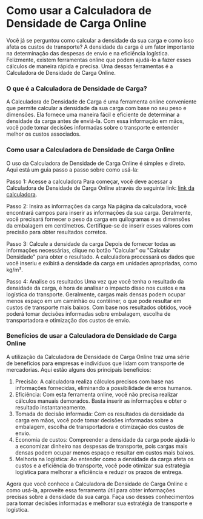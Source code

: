Como usar a Calculadora de Densidade de Carga Online
====================================================

Você já se perguntou como calcular a densidade da sua carga e como isso afeta os custos de transporte? A densidade da carga é um fator importante na determinação das despesas de envio e na eficiência logística. Felizmente, existem ferramentas online que podem ajudá-lo a fazer esses cálculos de maneira rápida e precisa. Uma dessas ferramentas é a Calculadora de Densidade de Carga Online.

### O que é a Calculadora de Densidade de Carga?

A Calculadora de Densidade de Carga é uma ferramenta online conveniente que permite calcular a densidade da sua carga com base no seu peso e dimensões. Ela fornece uma maneira fácil e eficiente de determinar a densidade da carga antes de enviá-la. Com essa informação em mãos, você pode tomar decisões informadas sobre o transporte e entender melhor os custos associados.

### Como usar a Calculadora de Densidade de Carga Online

O uso da Calculadora de Densidade de Carga Online é simples e direto. Aqui está um guia passo a passo sobre como usá-la:

Passo 1: Acesse a calculadora Para começar, você deve acessar a Calculadora de Densidade de Carga Online através do seguinte link: [link da calculadora](https://www.onlinecalculatorsfree.com/pt/tools/freight-density-calculator.html).

Passo 2: Insira as informações da carga Na página da calculadora, você encontrará campos para inserir as informações da sua carga. Geralmente, você precisará fornecer o peso da carga em quilogramas e as dimensões da embalagem em centímetros. Certifique-se de inserir esses valores com precisão para obter resultados corretos.

Passo 3: Calcule a densidade da carga Depois de fornecer todas as informações necessárias, clique no botão "Calcular" ou "Calcular Densidade" para obter o resultado. A calculadora processará os dados que você inseriu e exibirá a densidade da carga em unidades apropriadas, como kg/m³.

Passo 4: Analise os resultados Uma vez que você tenha o resultado da densidade da carga, é hora de analisar o impacto disso nos custos e na logística do transporte. Geralmente, cargas mais densas podem ocupar menos espaço em um caminhão ou contêiner, o que pode resultar em custos de transporte mais baixos. Com base nos resultados obtidos, você poderá tomar decisões informadas sobre embalagem, escolha de transportadora e otimização dos custos de envio.

### Benefícios de usar a Calculadora de Densidade de Carga Online

A utilização da Calculadora de Densidade de Carga Online traz uma série de benefícios para empresas e indivíduos que lidam com transporte de mercadorias. Aqui estão alguns dos principais benefícios:

1. Precisão: A calculadora realiza cálculos precisos com base nas informações fornecidas, eliminando a possibilidade de erros humanos.
2. Eficiência: Com esta ferramenta online, você não precisa realizar cálculos manuais demorados. Basta inserir as informações e obter o resultado instantaneamente.
3. Tomada de decisão informada: Com os resultados da densidade da carga em mãos, você pode tomar decisões informadas sobre a embalagem, escolha de transportadora e otimização dos custos de envio.
4. Economia de custos: Compreender a densidade da carga pode ajudá-lo a economizar dinheiro nas despesas de transporte, pois cargas mais densas podem ocupar menos espaço e resultar em custos mais baixos.
5. Melhoria na logística: Ao entender como a densidade da carga afeta os custos e a eficiência do transporte, você pode otimizar sua estratégia logística para melhorar a eficiência e reduzir os prazos de entrega.

Agora que você conhece a Calculadora de Densidade de Carga Online e como usá-la, aproveite essa ferramenta útil para obter informações precisas sobre a densidade da sua carga. Faça uso desses conhecimentos para tomar decisões informadas e melhorar sua estratégia de transporte e logística.